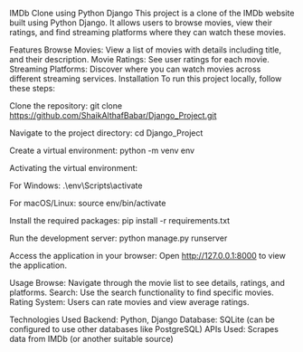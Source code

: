 IMDb Clone using Python Django
This project is a clone of the IMDb website built using Python Django. It allows users to browse movies, view their ratings, and find streaming platforms where they can watch these movies.

Features
Browse Movies: View a list of movies with details including title, and their description.
Movie Ratings: See user ratings for each movie.
Streaming Platforms: Discover where you can watch movies across different streaming services.
Installation
To run this project locally, follow these steps:

Clone the repository:
git clone https://github.com/ShaikAlthafBabar/Django_Project.git

Navigate to the project directory:
cd Django_Project

Create a virtual environment:
python -m venv env

Activating the virtual environment:

For Windows:
.\env\Scripts\activate

For macOS/Linux:
source env/bin/activate

Install the required packages:
pip install -r requirements.txt

Run the development server:
python manage.py runserver


Access the application in your browser: Open http://127.0.0.1:8000 to view the application.

Usage
Browse: Navigate through the movie list to see details, ratings, and platforms.
Search: Use the search functionality to find specific movies.
Rating System: Users can rate movies and view average ratings.

Technologies Used
Backend: Python, Django
Database: SQLite (can be configured to use other databases like PostgreSQL)
APIs Used: Scrapes data from IMDb (or another suitable source)



